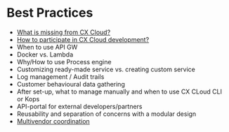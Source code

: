 # Best Practices

* [What is missing from CX Cloud?](what-is-missing.md)
* [How to participate in CX Cloud development?](how-to-participate.md)
* When to use API GW
* Docker vs. Lambda
* Why/How to use Process engine
* Customizing ready-made service vs. creating custom service 
* Log management / Audit trails
* Customer behavioural data gathering
* After set-up, what to manage manually and when to use CX CLoud CLI or Kops
* API-portal for external developers/partners
* Reusability and separation of concerns with a modular design
* [Multivendor coordination](multivendor-coordination.md)

